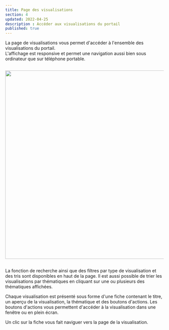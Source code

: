 ```yaml
---
title: Page des visualisations
section: 4
updated: 2022-04-25
description : Accéder aux visualisations du portail
published: true
---
```


La page de visualisations vous permet d'accéder à l'ensemble des visualisations du portail.  
L'affichage est responsive et permet une navigation aussi bien sous ordinateur que sur téléphone portable.


<img src="./images/user-guide-frontoffice/visupage-1.png"
     height="600" style="margin:15px auto;" />

La fonction de recherche ainsi que des filtres par type de visualisation et des tris sont disponibles en haut de la page.
Il est aussi possible de trier les visualisations par thématiques en cliquant sur une ou plusieurs des thématiques affichées.

Chaque visualisation est présenté sous forme d'une fiche contenant le titre, un aperçu de la visualisation, la thématique et des boutons d'actions.
Les boutons d'actions vous permettent d'accéder à la visualisation dans une fenêtre ou en plein écran.

Un clic sur la fiche vous fait naviguer vers la page de la visualisation.
